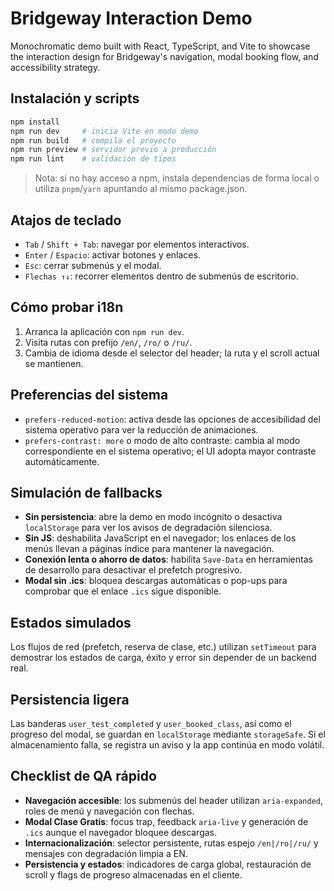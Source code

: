 # Bridgeway Interaction Demo

Monochromatic demo built with React, TypeScript, and Vite to showcase the interaction design for Bridgeway's navigation, modal booking flow, and accessibility strategy.

## Instalación y scripts

```bash
npm install
npm run dev     # inicia Vite en modo demo
npm run build   # compila el proyecto
npm run preview # servidor previo a producción
npm run lint    # validación de tipos
```

> Nota: si no hay acceso a npm, instala dependencias de forma local o utiliza `pnpm`/`yarn` apuntando al mismo package.json.

## Atajos de teclado

- `Tab` / `Shift + Tab`: navegar por elementos interactivos.
- `Enter` / `Espacio`: activar botones y enlaces.
- `Esc`: cerrar submenús y el modal.
- `Flechas ↑↓`: recorrer elementos dentro de submenús de escritorio.

## Cómo probar i18n

1. Arranca la aplicación con `npm run dev`.
2. Visita rutas con prefijo `/en/`, `/ro/` o `/ru/`.
3. Cambia de idioma desde el selector del header; la ruta y el scroll actual se mantienen.

## Preferencias del sistema

- `prefers-reduced-motion`: activa desde las opciones de accesibilidad del sistema operativo para ver la reducción de animaciones.
- `prefers-contrast: more` o modo de alto contraste: cambia al modo correspondiente en el sistema operativo; el UI adopta mayor contraste automáticamente.

## Simulación de fallbacks

- **Sin persistencia**: abre la demo en modo incógnito o desactiva `localStorage` para ver los avisos de degradación silenciosa.
- **Sin JS**: deshabilita JavaScript en el navegador; los enlaces de los menús llevan a páginas índice para mantener la navegación.
- **Conexión lenta o ahorro de datos**: habilita `Save-Data` en herramientas de desarrollo para desactivar el prefetch progresivo.
- **Modal sin .ics**: bloquea descargas automáticas o pop-ups para comprobar que el enlace `.ics` sigue disponible.

## Estados simulados

Los flujos de red (prefetch, reserva de clase, etc.) utilizan `setTimeout` para demostrar los estados de carga, éxito y error sin depender de un backend real.

## Persistencia ligera

Las banderas `user_test_completed` y `user_booked_class`, así como el progreso del modal, se guardan en `localStorage` mediante `storageSafe`. Si el almacenamiento falla, se registra un aviso y la app continúa en modo volátil.

## Checklist de QA rápido

- **Navegación accesible**: los submenús del header utilizan `aria-expanded`, roles de menú y navegación con flechas.
- **Modal Clase Gratis**: focus trap, feedback `aria-live` y generación de `.ics` aunque el navegador bloquee descargas.
- **Internacionalización**: selector persistente, rutas espejo `/en|/ro|/ru/` y mensajes con degradación limpia a EN.
- **Persistencia y estados**: indicadores de carga global, restauración de scroll y flags de progreso almacenadas en el cliente.
